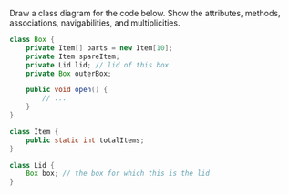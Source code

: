 <panel header="{{ icon_Q }} Draw Class Diagram for Box etc.">
<question>

Draw a class diagram for the code below. Show the attributes, methods, associations, navigabilities, and multiplicities.

```java
class Box {
    private Item[] parts = new Item[10];
    private Item spareItem;
    private Lid lid; // lid of this box
    private Box outerBox;

    public void open() {
        // ...
    }
}
```
```java
class Item {
    public static int totalItems;
}
```
```java
class Lid {
    Box box; // the box for which this is the lid
}
```


</question>
</panel>
